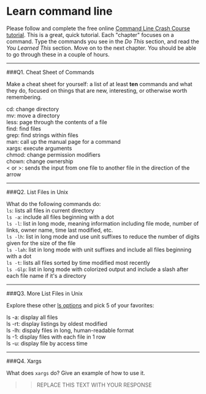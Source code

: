 # Learn command line

Please follow and complete the free online [Command Line Crash Course
tutorial](http://cli.learncodethehardway.org/book/). This is a great,
quick tutorial. Each "chapter" focuses on a command. Type the commands
you see in the _Do This_ section, and read the _You Learned This_
section. Move on to the next chapter. You should be able to go through
these in a couple of hours.

---

###Q1.  Cheat Sheet of Commands  

Make a cheat sheet for yourself: a list of at least **ten** commands and what they do, focused on things that are new, interesting, or otherwise worth remembering.

cd: change directory  
mv: move a directory  
less: page through the contents of a file  
find: find files  
grep: find strings within files  
man: call up the manual page for a command  
xargs: execute arguments  
chmod: change permission modifiers  
chown: change ownership  
< or >: sends the input from one file to another file in the direction of the arrow 

---

###Q2.  List Files in Unix   

What do the following commands do:  
`ls`: lists all files in current directory  
`ls -a`: include all files beginning with a dot  
`ls -l`:  list in long mode, meaning information including file mode, number of links, owner name, time last modified, etc.  
`ls -lh`: list in long mode and use unit suffixes to reduce the number of digits given for the size of the file  
`ls -lah`: list in long mode with unit suffixes and include all files beginning with a dot  
`ls -t`: lists all files sorted by time modified most recently  
`ls -Glp`: list in long mode with colorized output and include a slash after each file name if it's a directory

---

###Q3.  More List Files in Unix  

Explore these other [ls options](http://www.techonthenet.com/unix/basic/ls.php) and pick 5 of your favorites:

ls -a: display all files  
ls -rt: display listings by oldest modified  
ls -lh: dispaly files in long, human-readable format  
ls -1: display files with each file in 1 row  
ls -u: display file by access time  

---

###Q4.  Xargs   

What does `xargs` do? Give an example of how to use it.

> > REPLACE THIS TEXT WITH YOUR RESPONSE

 

